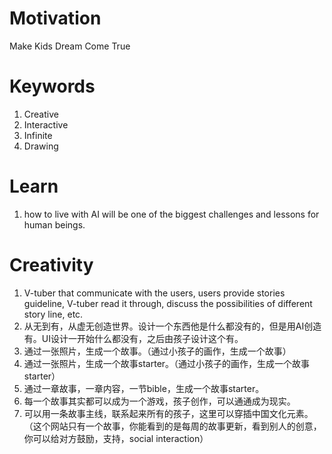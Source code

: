 Motivation
===============
Make Kids Dream Come True

Keywords
===============
1. Creative
2. Interactive
3. Infinite
4. Drawing

Learn
===============
1. how to live with AI will be one of the biggest challenges and lessons for human beings.

Creativity
===============
1. V-tuber that communicate with the users, users provide stories guideline, V-tuber read it through, 
   discuss the possibilities of different story line, etc.
2. 从无到有，从虚无创造世界。设计一个东西他是什么都没有的，但是用AI创造有。UI设计一开始什么都没有，之后由孩子设计这个有。
3. 通过一张照片，生成一个故事。（通过小孩子的画作，生成一个故事）
4. 通过一张照片，生成一个故事starter。（通过小孩子的画作，生成一个故事starter）
5. 通过一章故事，一章内容，一节bible，生成一个故事starter。
6. 每一个故事其实都可以成为一个游戏，孩子创作，可以通通成为现实。
7. 可以用一条故事主线，联系起来所有的孩子，这里可以穿插中国文化元素。 
   （这个网站只有一个故事，你能看到的是每周的故事更新，看到别人的创意，你可以给对方鼓励，支持，social interaction）